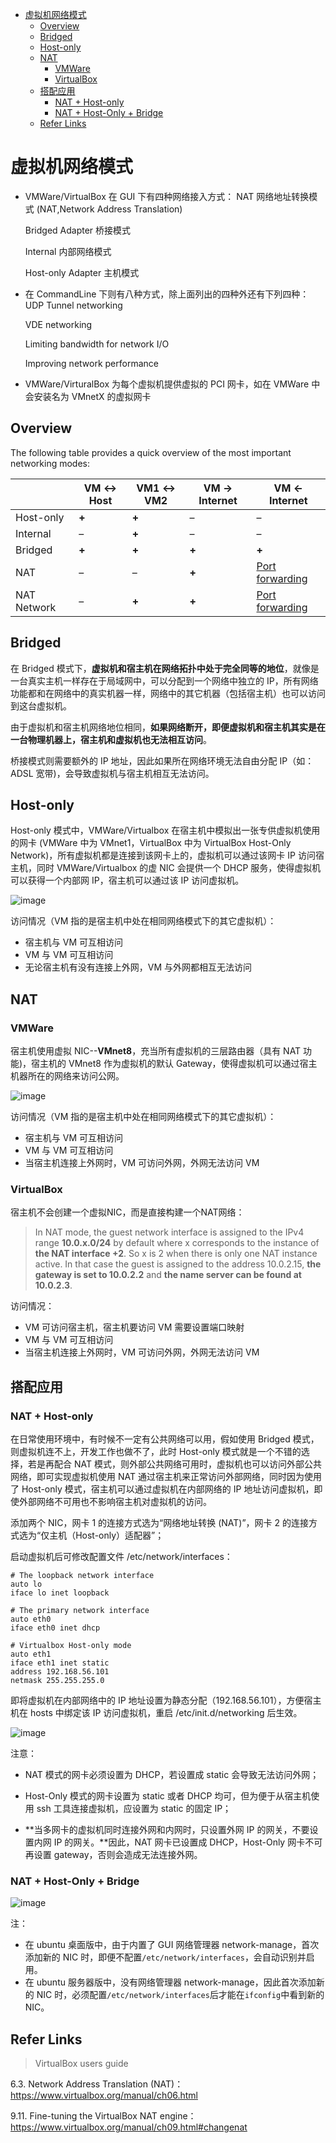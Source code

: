- [虚拟机网络模式](#%E8%99%9A%E6%8B%9F%E6%9C%BA%E7%BD%91%E7%BB%9C%E6%A8%A1%E5%BC%8F)
  - [Overview](#overview)
  - [Bridged](#bridged)
  - [Host-only](#host-only)
  - [NAT](#nat)
    - [VMWare](#vmware)
    - [VirtualBox](#virtualbox)
  - [搭配应用](#%E6%90%AD%E9%85%8D%E5%BA%94%E7%94%A8)
    - [NAT + Host-only](#nat-host-only)
    - [NAT + Host-Only + Bridge](#nat-host-only-bridge)
  - [Refer Links](#refer-links)

# 虚拟机网络模式

- VMWare/VirtualBox 在 GUI 下有四种网络接入方式：
  NAT 网络地址转换模式 (NAT,Network Address Translation)

  Bridged Adapter 桥接模式

  Internal 内部网络模式

  Host-only Adapter 主机模式

- 在 CommandLine 下则有八种方式，除上面列出的四种外还有下列四种：
  UDP Tunnel networking

  VDE networking

  Limiting bandwidth  for network I/O

  Improving network performance

-  VMWare/VirturalBox 为每个虚拟机提供虚拟的 PCI 网卡，如在 VMWare 中会安装名为 VMnetX 的虚拟网卡

## Overview

The following table provides a quick overview of the most important networking modes:

|             | **VM ↔ Host** | **VM1 ↔ VM2** | **VM → Internet** | **VM ← Internet**                        |
| ----------- | ------------- | ------------- | ----------------- | ---------------------------------------- |
| Host-only   | **+**         | **+**         | –                 | –                                        |
| Internal    | –             | **+**         | –                 | –                                        |
| Bridged     | **+**         | **+**         | **+**             | **+**                                    |
| NAT         | –             | –             | **+**             | [Port forwarding](https://www.virtualbox.org/manual/ch06.html#natforward) |
| NAT Network | –             | **+**         | **+**             | [Port forwarding](https://www.virtualbox.org/manual/ch06.html#network_nat_service) |

## Bridged

在 Bridged 模式下，**虚拟机和宿主机在网络拓扑中处于完全同等的地位**，就像是一台真实主机一样存在于局域网中，可以分配到一个网络中独立的 IP，所有网络功能都和在网络中的真实机器一样，网络中的其它机器（包括宿主机）也可以访问到这台虚拟机。

由于虚拟机和宿主机网络地位相同，**如果网络断开，即便虚拟机和宿主机其实是在一台物理机器上，宿主机和虚拟机也无法相互访问**。

桥接模式则需要额外的 IP 地址，因此如果所在网络环境无法自由分配 IP（如：ADSL 宽带)，会导致虚拟机与宿主机相互无法访问。

## Host-only

Host-only 模式中，VMWare/Virtualbox 在宿主机中模拟出一张专供虚拟机使用的网卡 (VMWare 中为 VMnet1，VirtualBox 中为 VirtualBox Host-Only Network)，所有虚拟机都是连接到该网卡上的，虚拟机可以通过该网卡 IP 访问宿主机，同时 VMWare/Virtualbox 的虚 NIC 会提供一个 DHCP 服务，使得虚拟机可以获得一个内部网 IP，宿主机可以通过该 IP 访问虚拟机。

![image](http://otaivnlxc.bkt.clouddn.com/jpg/2017/10/19/75d794d97c91ca5d32f3fadcfb2d5251.jpg)

访问情况（VM 指的是宿主机中处在相同网络模式下的其它虚拟机）：
- 宿主机与 VM 可互相访问
- VM 与 VM 可互相访问
- 无论宿主机有没有连接上外网，VM 与外网都相互无法访问

## NAT

### VMWare

宿主机使用虚拟 NIC--**VMnet8**，充当所有虚拟机的三层路由器（具有 NAT 功能)，宿主机的 VMnet8 作为虚拟机的默认 Gateway，使得虚拟机可以通过宿主机器所在的网络来访问公网。

![image](http://otaivnlxc.bkt.clouddn.com/jpg/2017/10/19/4792309086d8e06f3244b66f188d950a.jpg)

访问情况（VM 指的是宿主机中处在相同网络模式下的其它虚拟机）：
- 宿主机与 VM 可互相访问
- VM 与 VM 可互相访问
- 当宿主机连接上外网时，VM 可访问外网，外网无法访问 VM

### VirtualBox

宿主机不会创建一个虚拟NIC，而是直接构建一个NAT网络：

> In NAT mode, the guest network interface is assigned to the IPv4 range **10.0.x.0/24** by default where x corresponds to the instance of **the NAT interface +2**. So x is 2 when there is only one NAT instance active. In that case the guest is assigned to the address 10.0.2.15, **the gateway is set to 10.0.2.2** and **the name server can be found at 10.0.2.3**.


访问情况：
- VM 可访问宿主机，宿主机要访问 VM 需要设置端口映射
- VM 与 VM 可互相访问
- 当宿主机连接上外网时，VM 可访问外网，外网无法访问 VM

## 搭配应用

### NAT + Host-only

在日常使用环境中，有时候不一定有公共网络可以用，假如使用 Bridged 模式，则虚拟机连不上，开发工作也做不了，此时 Host-only 模式就是一个不错的选择，若是再配合 NAT 模式，则外部公共网络可用时，虚拟机也可以访问外部公共网络，即可实现虚拟机使用 NAT 通过宿主机来正常访问外部网络，同时因为使用了 Host-only 模式，宿主机可以通过虚拟机在内部网络的 IP 地址访问虚拟机，即使外部网络不可用也不影响宿主机对虚拟机的访问。

添加两个 NIC，网卡 1 的连接方式选为“网络地址转换 (NAT)”，网卡 2 的连接方式选为“仅主机（Host-only）适配器”；

启动虚拟机后可修改配置文件 /etc/network/interfaces：
```
# The loopback network interface 
auto lo 
iface lo inet loopback 
 
# The primary network interface 
auto eth0 
iface eth0 inet dhcp 
 
# Virtualbox Host-only mode
auto eth1 
iface eth1 inet static 
address 192.168.56.101
netmask 255.255.255.0 
```

即将虚拟机在内部网络中的 IP 地址设置为静态分配（192.168.56.101），方便宿主机在 hosts 中绑定该 IP 访问虚拟机，重启 /etc/init.d/networking 后生效。

![image](http://otaivnlxc.bkt.clouddn.com/jpg/2017/10/19/e38323ac8021f962f8d16c1500d7ae64.jpg)

注意：

- NAT 模式的网卡必须设置为 DHCP，若设置成 static 会导致无法访问外网；
<!-- TODO 为什么 NAT 的网卡设置成 static 就无法访问外网？ -->

- Host-Only 模式的网卡设置为 static 或者 DHCP 均可，但为便于从宿主机使用 ssh 工具连接虚拟机，应设置为 static 的固定 IP；

- **当多网卡的虚拟机同时连接外网和内网时，只设置外网 IP 的网关，不要设置内网 IP 的网关。**因此，NAT 网卡已设置成 DHCP，Host-Only 网卡不可再设置 gateway，否则会造成无法连接外网。

### NAT + Host-Only + Bridge

![image](http://otaivnlxc.bkt.clouddn.com/jpg/2017/10/19/8f92bb083797f2ddc262ab9c44a37776.jpg)

注：
- 在 ubuntu 桌面版中，由于内置了 GUI 网络管理器 network-manage，首次添加新的 NIC 时，即便不配置`/etc/network/interfaces`，会自动识别并启用。
- 在 ubuntu 服务器版中，没有网络管理器 network-manage，因此首次添加新的 NIC 时，必须配置`/etc/network/interfaces`后才能在`ifconfig`中看到新的 NIC。

## Refer Links

> VirtualBox users guide

6.3. Network Address Translation (NAT)：https://www.virtualbox.org/manual/ch06.html

9.11. Fine-tuning the VirtualBox NAT engine：https://www.virtualbox.org/manual/ch09.html#changenat
